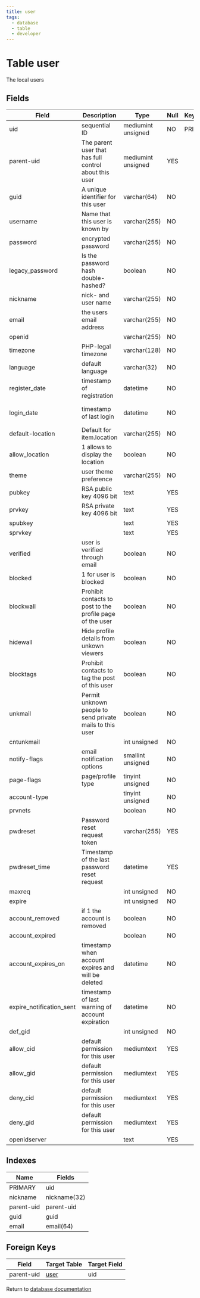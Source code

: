 ```yaml
---
title: user
tags:
  - database
  - table
  - developer
---
```

# Table user

The local users

## Fields

| Field                    | Description                                               | Type               | Null | Key | Default             | Extra          |
| ------------------------ | --------------------------------------------------------- | ------------------ | ---- | --- | ------------------- | -------------- |
| uid                      | sequential ID                                             | mediumint unsigned | NO   | PRI | NULL                | auto_increment |
| parent-uid               | The parent user that has full control about this user     | mediumint unsigned | YES  |     | NULL                |                |
| guid                     | A unique identifier for this user                         | varchar(64)        | NO   |     |                     |                |
| username                 | Name that this user is known by                           | varchar(255)       | NO   |     |                     |                |
| password                 | encrypted password                                        | varchar(255)       | NO   |     |                     |                |
| legacy_password          | Is the password hash double-hashed?                       | boolean            | NO   |     | 0                   |                |
| nickname                 | nick- and user name                                       | varchar(255)       | NO   |     |                     |                |
| email                    | the users email address                                   | varchar(255)       | NO   |     |                     |                |
| openid                   |                                                           | varchar(255)       | NO   |     |                     |                |
| timezone                 | PHP-legal timezone                                        | varchar(128)       | NO   |     |                     |                |
| language                 | default language                                          | varchar(32)        | NO   |     | en                  |                |
| register_date            | timestamp of registration                                 | datetime           | NO   |     | 0001-01-01 00:00:00 |                |
| login_date               | timestamp of last login                                   | datetime           | NO   |     | 0001-01-01 00:00:00 |                |
| default-location         | Default for item.location                                 | varchar(255)       | NO   |     |                     |                |
| allow_location           | 1 allows to display the location                          | boolean            | NO   |     | 0                   |                |
| theme                    | user theme preference                                     | varchar(255)       | NO   |     |                     |                |
| pubkey                   | RSA public key 4096 bit                                   | text               | YES  |     | NULL                |                |
| prvkey                   | RSA private key 4096 bit                                  | text               | YES  |     | NULL                |                |
| spubkey                  |                                                           | text               | YES  |     | NULL                |                |
| sprvkey                  |                                                           | text               | YES  |     | NULL                |                |
| verified                 | user is verified through email                            | boolean            | NO   |     | 0                   |                |
| blocked                  | 1 for user is blocked                                     | boolean            | NO   |     | 0                   |                |
| blockwall                | Prohibit contacts to post to the profile page of the user | boolean            | NO   |     | 0                   |                |
| hidewall                 | Hide profile details from unkown viewers                  | boolean            | NO   |     | 0                   |                |
| blocktags                | Prohibit contacts to tag the post of this user            | boolean            | NO   |     | 0                   |                |
| unkmail                  | Permit unknown people to send private mails to this user  | boolean            | NO   |     | 0                   |                |
| cntunkmail               |                                                           | int unsigned       | NO   |     | 10                  |                |
| notify-flags             | email notification options                                | smallint unsigned  | NO   |     | 65535               |                |
| page-flags               | page/profile type                                         | tinyint unsigned   | NO   |     | 0                   |                |
| account-type             |                                                           | tinyint unsigned   | NO   |     | 0                   |                |
| prvnets                  |                                                           | boolean            | NO   |     | 0                   |                |
| pwdreset                 | Password reset request token                              | varchar(255)       | YES  |     | NULL                |                |
| pwdreset_time            | Timestamp of the last password reset request              | datetime           | YES  |     | NULL                |                |
| maxreq                   |                                                           | int unsigned       | NO   |     | 10                  |                |
| expire                   |                                                           | int unsigned       | NO   |     | 0                   |                |
| account_removed          | if 1 the account is removed                               | boolean            | NO   |     | 0                   |                |
| account_expired          |                                                           | boolean            | NO   |     | 0                   |                |
| account_expires_on       | timestamp when account expires and will be deleted        | datetime           | NO   |     | 0001-01-01 00:00:00 |                |
| expire_notification_sent | timestamp of last warning of account expiration           | datetime           | NO   |     | 0001-01-01 00:00:00 |                |
| def_gid                  |                                                           | int unsigned       | NO   |     | 0                   |                |
| allow_cid                | default permission for this user                          | mediumtext         | YES  |     | NULL                |                |
| allow_gid                | default permission for this user                          | mediumtext         | YES  |     | NULL                |                |
| deny_cid                 | default permission for this user                          | mediumtext         | YES  |     | NULL                |                |
| deny_gid                 | default permission for this user                          | mediumtext         | YES  |     | NULL                |                |
| openidserver             |                                                           | text               | YES  |     | NULL                |                |

## Indexes

| Name       | Fields       |
| ---------- | ------------ |
| PRIMARY    | uid          |
| nickname   | nickname(32) |
| parent-uid | parent-uid   |
| guid       | guid         |
| email      | email(64)    |

## Foreign Keys

| Field      | Target Table         | Target Field |
| ---------- | -------------------- | ------------ |
| parent-uid | [user](./db_user.md) | uid          |

Return to [database documentation](./index.md)
